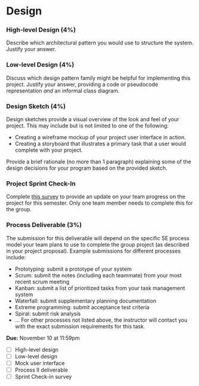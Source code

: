 # Design

### High-level Design (4%)

Describe which architectural pattern you would use to structure the system. Justify your answer.

### Low-level Design (4%)

Discuss which design pattern family might be helpful for implementing this project. Justify your answer, providing a code or pseudocode representation _and_ an informal class diagram.

### Design Sketch (4%)

Design sketches provide a visual overview of the look and feel of your project. This may include but is not limited to one of the following:

* Creating a wireframe mockup of your project user interface in action.
* Creating a storyboard that illustrates a primary task that a user would complete with your project.

Provide a brief rationale (no more than 1 paragraph) explaining some of the design decisions for your program based on the provided sketch.

### Project Sprint Check-In

Complete [this survey](https://forms.gle/XwNUaj4xjuH6grsq8) to provide an update on your team progress on the project for this semester. Only one team member needs to complete this for the group.

### Process Deliverable (3%)

The submission for this deliverable will depend on the specific SE process model your team plans to use to complete the group project (as described in your project proposal). Example submissions for different processes include:
* Prototyping: submit a prototype of your system
* Scrum: submit the notes (including each teammate) from your most recent scrum meeting
* Kanban: submit a list of prioritized tasks from your task management system
* Waterfall: submit supplementary planning documentation
* Extreme programming: submit acceptance test criteria
* Spiral: submit risk analysis
* ...
For other processes not listed above, the instructor will contact you with the exact submission requirements for this task.


 **Due:** November 10 at 11:59pm
- [ ] High-level design
- [ ] Low-level design
- [ ] Mock user interface
- [ ] Process II deliverable
- [ ] Sprint Check-in survey
